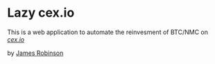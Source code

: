 # Lazy cex.io

This is a web application to automate the reinvesment of BTC/NMC on [*cex.io*](http://cex.io)

by [James Robinson](http://jayrob.in)